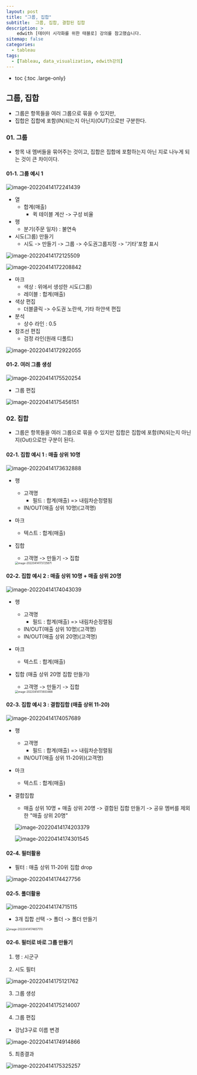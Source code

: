 ```yaml
---
layout: post
title: "그룹, 집합"
subtitle:  그룹, 집합, 결합된 집합
description: >
    edwith [데이터 시각화를 위한 태블로] 강의를 참고했습니다.
sitemap: false
categories:
  - tableau
tags:
  - [Tableau, data_visualization, edwith강의]
---
```


* toc
{:toc .large-only}




##  그룹, 집합

- 그룹은 항목들을 여러 그룹으로 묶을 수 있지만,
- 집합은 집합에 포함(IN)되는지 아닌지(OUT)으로만 구분한다.



### 01. 그룹

- 항목 내 멤버들을 묶어주는 것이고, 집합은 집합에 포함하는지 아닌 지로 나누게 되는 것이 큰 차이이다.



#### 01-1. 그룹 예시 1

![image-20220414172241439](/assets/md-images/image-20220414172241439.png)



- 열
  - 합계(매출)
    - 퀵 테이블 계산 -> 구성 비율
- 행
  - 분기(주문 일자) : 불연속
- 시도(그룹) 만들기
  - 시도 -> 만들기 -> 그룹 -> 수도권그룹지정 -> '기타'포함 표시



![image-20220414172125509](/assets/md-images/image-20220414172125509.png)



![image-20220414172208842](/assets/md-images/image-20220414172208842.png)

- 마크
  - 색상 : 위에서 생성한 시도(그룹)
  - 레이블 : 합계(매출)
- 색상 편집
  - 더블클릭 -> 수도권 노란색, 기타 하얀색 편집
- 분석
  - 상수 라인 : 0.5
- 참조선 편집
  - 검정 라인(원래 디폴트)

![image-20220414172922055](/assets/md-images/image-20220414172922055.png)







#### 01-2. 여러 그룹 생성

![image-20220414175520254](/assets/md-images/image-20220414175520254.png)



- 그룹 편집

![image-20220414175456151](/assets/md-images/image-20220414175456151.png)





### 02. 집합

- 그룹은 항목들을 여러 그룹으로 묶을 수 있지만 집합은 집합에 포함(IN)되는지 아닌지(Out)으로만 구분이 된다.





#### 02-1. 집합 예시 1 : 매출 상위 10명

![image-20220414173632888](/assets/md-images/image-20220414173632888.png)



- 행

  - 고객명
    - 필드 : 합계(매출) => 내림차순정렬됨
  - IN/OUT(매출 상위 10명)(고객명)

- 마크

  - 텍스트 : 합계(매출)

- 집합

  - 고객명 -> 만들기 -> 집합

  <img src="/assets/md-images/image-20220414173725871.png" alt="image-20220414173725871" style="zoom: 50%;" />

  

#### 02-2. 집합 예시 2 : 매출 상위 10명 + 매출 상위 20명

![image-20220414174043039](/assets/md-images/image-20220414174043039.png)

- 행

  - 고객명
    - 필드 : 합계(매출) => 내림차순정렬됨
  - IN/OUT(매출 상위 10명)(고객명)
  - IN/OUT(매출 상위 20명)(고객명)

- 마크

  - 텍스트 : 합계(매출)

- 집합 (매출 상위 20명 집합 만들기)

  - 고객명 -> 만들기 -> 집합

  <img src="/assets/md-images/image-20220414173933468.png" alt="image-20220414173933468" style="zoom:50%;" />





#### 02-3. 집합 예시 3  : 결합집합 (매출 상위 11-20)

![image-20220414174057689](/assets/md-images/image-20220414174057689.png)

- 행

  - 고객명
    - 필드 : 합계(매출) => 내림차순정렬됨
  - IN/OUT(매출 상위 11-20위)(고객명)

- 마크

  - 텍스트 : 합계(매출)

- 결합집합

  - 매출 상위 10명 + 매출 상위 20명 -> 결합된 집합 만들기 -> 공유 멤버를 제외한 "매출 상위 20명"

  ![image-20220414174203379](../../Users/rbtkd/Desktop/image-20220414174203379.png)

  ![image-20220414174301545](/assets/md-images/image-20220414174301545.png)



#### 02-4. 필터활용

- 필터 : 매출 상위 11-20위 집합 drop

![image-20220414174427756](/assets/md-images/image-20220414174427756.png)

#### 02-5. 폴더활용

![image-20220414174715115](/assets/md-images/image-20220414174715115.png)



- 3개 집합 선택 -> 폴더 -> 폴더 만들기

<img src="/assets/md-images/image-20220414174657170.png" alt="image-20220414174657170" style="zoom:50%;" />





#### 02-6. 필터로 바로 그룹 만들기

1. 행 : 시군구

2. 시도 필터

![image-20220414175121762](/assets/md-images/image-20220414175121762.png)



3. 그룹 생성

![image-20220414175214007](/assets/md-images/image-20220414175214007.png)



4. 그룹 편집

- 강남3구로 이름 변경

![image-20220414174914866](/assets/md-images/image-20220414174914866.png)

5. 최종결과

![image-20220414175325257](/assets/md-images/image-20220414175325257.png)



